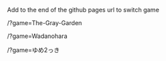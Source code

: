 Add to the end of the github pages url to switch game

/?game=The-Gray-Garden

/?game=Wadanohara

/?game=ゆめ2っき
